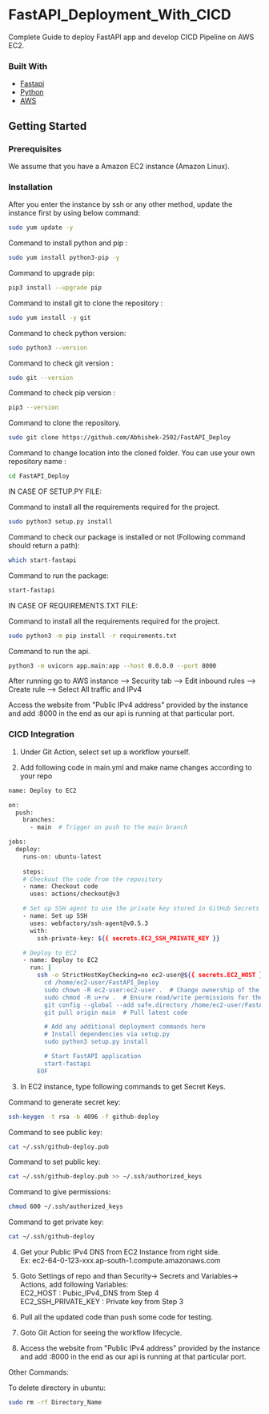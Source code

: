 # FastAPI_Deployment_With_CICD
Complete Guide to deploy FastAPI app and develop CICD Pipeline on AWS EC2.

### Built With

- [Fastapi](https://github.com/tiangolo/fastapi)
- [Python](https://www.python.org/)
- [AWS](https://aws.amazon.com/)

## Getting Started

### Prerequisites

We assume that you have a Amazon EC2 instance (Amazon Linux).

### Installation

After you enter the instance by ssh or any other method, update the instance first by using below command:

```sh
sudo yum update -y
```

Command to install python and pip :

```sh
sudo yum install python3-pip -y
```

Command to upgrade pip:

```sh
pip3 install --upgrade pip
```

Command to install git to clone the repository :

```sh
sudo yum install -y git
```

Command to check python version:

```sh
sudo python3 --version
```

Command to check git version :

```sh
sudo git --version
```

Command to check pip version :

```sh
pip3 --version
```

Command to clone the repository.

```sh
sudo git clone https://github.com/Abhishek-2502/FastAPI_Deploy
```

Command to change location into the cloned folder. You can use your own repository name :

```sh
cd FastAPI_Deploy
```

IN CASE OF SETUP.PY FILE:

Command to install all the requirements required for the project.

```sh
sudo python3 setup.py install
```  

Command to check our package is installed or not (Following command should return a path):

```sh
which start-fastapi
```

Command to run the package:

```sh
start-fastapi
```

IN CASE OF REQUIREMENTS.TXT FILE:

Command to install all the requirements required for the project.

```sh
sudo python3 -m pip install -r requirements.txt
``` 

Command to run the api.

```sh
python3 -m uvicorn app.main:app --host 0.0.0.0 --port 8000
```

After running go to AWS instance --> Security tab --> Edit inbound rules --> Create rule --> Select All traffic and IPv4<br>

Access the website from "Public IPv4 address" provided by the instance and add :8000 in the end as our api is running at that particular port.


### CICD Integration

1. Under Git Action, select set up a workflow yourself.

2. Add following code in main.yml and make name changes according to your repo

```sh
name: Deploy to EC2

on:
  push:
    branches:
      - main  # Trigger on push to the main branch

jobs:
  deploy:
    runs-on: ubuntu-latest
    
    steps:
    # Checkout the code from the repository
    - name: Checkout code
      uses: actions/checkout@v3

    # Set up SSH agent to use the private key stored in GitHub Secrets
    - name: Set up SSH
      uses: webfactory/ssh-agent@v0.5.3
      with:
        ssh-private-key: ${{ secrets.EC2_SSH_PRIVATE_KEY }}

    # Deploy to EC2
    - name: Deploy to EC2
      run: |
        ssh -o StrictHostKeyChecking=no ec2-user@${{ secrets.EC2_HOST }} << 'EOF'
          cd /home/ec2-user/FastAPI_Deploy
          sudo chown -R ec2-user:ec2-user .  # Change ownership of the whole repo
          sudo chmod -R u+rw .  # Ensure read/write permissions for the user
          git config --global --add safe.directory /home/ec2-user/FastAPI_Deploy  # Add the repo to safe directory
          git pull origin main  # Pull latest code

          # Add any additional deployment commands here
          # Install dependencies via setup.py
          sudo python3 setup.py install

          # Start FastAPI application
          start-fastapi
        EOF
```

3. In EC2 instance, type following commands to get Secret Keys.

Command to generate secret key:

```sh
ssh-keygen -t rsa -b 4096 -f github-deploy
```

Command to see public key:

```sh
cat ~/.ssh/github-deploy.pub
```

Command to set public key:

```sh
cat ~/.ssh/github-deploy.pub >> ~/.ssh/authorized_keys
```

Command to give permissions:
```sh
chmod 600 ~/.ssh/authorized_keys
```

Command to get private key:
```sh
cat ~/.ssh/github-deploy
```

4. Get your Public IPv4 DNS from EC2 Instance from right side.<br> Ex: ec2-64-0-123-xxx.ap-south-1.compute.amazonaws.com

5. Goto Settings of repo and than Security-> Secrets and Variables-> Actions, add following Variables:<br>
    EC2_HOST : Pubic_IPv4_DNS from Step 4<br>
    EC2_SSH_PRIVATE_KEY : Private key from Step 3

6. Pull all the updated code than push some code for testing.

7. Goto Git Action for seeing the workflow lifecycle.

8. Access the website from "Public IPv4 address" provided by the instance and add :8000 in the end as our api is running at that particular port.




Other Commands:

To delete directory in ubuntu:
```sh
sudo rm -rf Directory_Name
```

